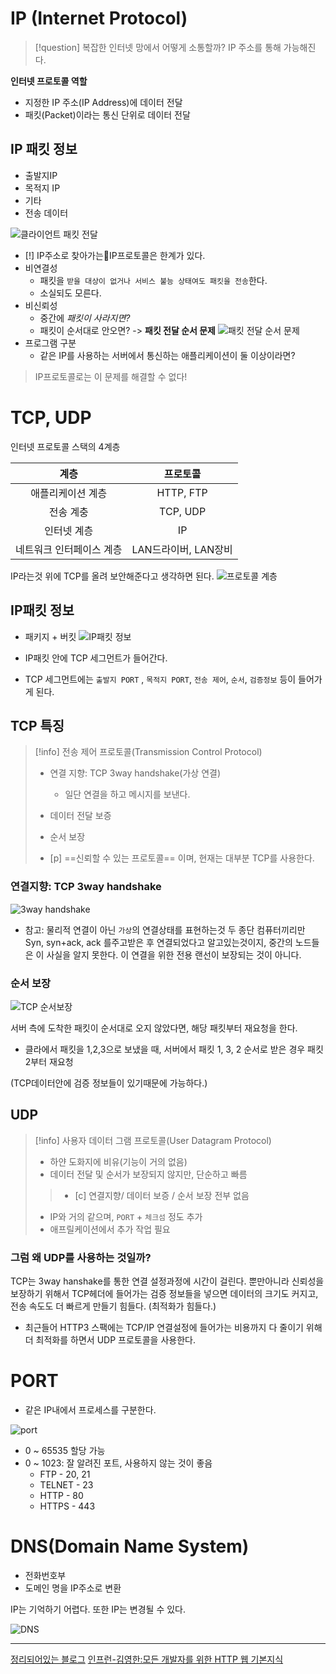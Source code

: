 # IP (Internet Protocol)

> [!question] 복잡한 인터넷 망에서 어떻게 소통할까?
> IP 주소를 통해 가능해진다.

**인터넷 프로토콜 역할**
- 지정한 IP 주소(IP Address)에 데이터 전달
- 패킷(Packet)이라는 통신 단위로 데이터 전달

## IP 패킷 정보

- 출발지IP
- 목적지 IP
- 기타
- 전송 데이터

![클라이언트 패킷 전달](https://velog.velcdn.com/images/tngh4037/post/0e469b13-f2b5-4e14-a61b-d6d2f402f725/image.png)

- [!] IP주소로 찾아가는IP프로토콜은 한계가 있다.
- 비연결성
	- 패킷을 `받을 대상이 없거나 서비스 불능 상태여도 패킷을 전송`한다.
	- 소실되도 모른다.
- 비신뢰성
	- 중간에 *패킷이 사라지면?*
	- 패킷이 순서대로 안오면? -> **패킷 전달 순서 문제**
		![패킷 전달 순서 문제](https://velog.velcdn.com/images/tngh4037/post/092e55c0-8c67-4134-b2fb-0a96a40bdd9e/image.png)
- 프로그램 구분
	- 같은 IP를 사용하는 서버에서 통신하는 애플리케이션이 둘 이상이라면?


> IP프로토콜로는 이 문제를 해결할 수 없다!

# TCP, UDP

인터넷 프로토콜 스택의 4계층

|           계층           |       프로토콜       |
|:------------------------:|:--------------------:|
|    애플리케이션 계층     |      HTTP, FTP       |
|        전송 계충         |       TCP, UDP       |
|       인터넷 계층        |          IP          |
| 네트워크 인터페이스 계층 | LAN드라이버, LAN장비 |

IP라는것 위에 TCP를 올려 보안해준다고 생각하면 된다.
![프로토콜 계층](https://kkminseok.github.io/assets/img/sample//HTTP/kyh/C1/protocol.JPG)

## IP패킷 정보

- 패키지 + 버킷
![IP패킷 정보](https://velog.velcdn.com/images/tngh4037/post/9a15fbd3-755b-4700-8605-c27dfcbf7568/image.png)

- IP패킷 안에 TCP 세그먼트가 들어간다.
- TCP 세그먼트에는 `출발지 PORT` , `목적지 PORT`, `전송 제어`, `순서`, `검증정보` 등이 들어가게 된다.

## TCP 특징

> [!info] 전송 제어 프로토콜(Transmission Control Protocol)
> - 연결 지향: TCP 3way handshake(가상 연결)
> 	- 일단 연결을 하고 메시지를 보낸다.
> - 데이터 전달 보증
> - 순서 보장
>
>- [p] ==신뢰할 수 있는 프로토콜== 이며, 현재는 대부분 TCP를 사용한다.

### 연결지향: TCP 3way handshake

![3way handshake](https://velog.velcdn.com/images/tngh4037/post/a15c3956-e393-4228-9b5e-cc5113cfcb64/image.png)

- 참고: 물리적 연결이 아닌 `가상`의 연결상태를 표현하는것
	두 종단 컴퓨터끼리만 Syn, syn+ack, ack 를주고받은 후 연결되었다고 알고있는것이지, 중간의 노드들은 이 사실을 알지 못한다. 이 연결을 위한 전용 랜선이 보장되는 것이 아니다.

### 순서 보장

![TCP 순서보장](https://velog.velcdn.com/images/tngh4037/post/9be1ee6c-ef5b-46a3-9c68-07159e6be22c/image.png)

서버 측에 도착한 패킷이 순서대로 오지 않았다면, 해당 패킷부터 재요청을 한다.
- 클라에서 패킷을 1,2,3으로 보냈을 때, 서버에서 패킷 1, 3, 2 순서로 받은 경우 패킷 2부터 재요청

(TCP데이터안에 검증 정보들이 있기때문에 가능하다.)

## UDP

> [!info] 사용자 데이터 그램 프로토콜(User Datagram Protocol)
> - 하얀 도화지에 비유(기능이 거의 없음)
> - 데이터 전달 및 순서가 보장되지 않지만, 단순하고 빠름
> 
>>- [c] 연결지향/ 데이터 보증 / 순서 보장 전부 없음
> - IP와 거의 같으며, `PORT` + `체크섬` 정도 추가
> - 애프릴케이션에서 추가 작업 필요

### 그럼 왜 UDP를 사용하는 것일까?

TCP는 3way hanshake를 통한 연결 설정과정에 시간이 걸린다.
뿐만아니라 신뢰성을 보장하기 위해서 TCP헤더에 들어가는 검증 정보들을 넣으면 데이터의 크기도 커지고, 전송 속도도 더 빠르게 만들기 힘들다. (최적화가 힘들다.)

- 최근들어 HTTP3 스팩에는 TCP/IP 연결설정에 들어가는 비용까지 다 줄이기 위해 더 최적화를 하면서 UDP 프로토콜을 사용한다.

# PORT

- 같은 IP내에서 프로세스를 구분한다.

![port](https://velog.velcdn.com/images/tngh4037/post/887dcd7f-a220-4e40-a2b5-9aea40b34bcb/image.png)

- 0 ~ 65535 할당 가능
- 0 ~ 1023: 잘 알려진 포트, 사용하지 않는 것이 좋음
    - FTP - 20, 21
    - TELNET - 23
    - HTTP - 80
    - HTTPS - 443

# DNS(Domain Name System)

- 전화번호부
- 도메인 명을 IP주소로 변환

IP는 기억하기 어렵다. 또한 IP는 변경될 수 있다.

![DNS](https://velog.velcdn.com/images/tngh4037/post/ad859cc1-fb69-48d2-874f-72067c1f1cff/image.png)


---
[정리되어있는 블로그](https://velog.io/@tngh4037/%EA%B9%80%EC%98%81%ED%95%9C-%EB%AA%A8%EB%93%A0-%EA%B0%9C%EB%B0%9C%EC%9E%90%EB%A5%BC-%EC%9C%84%ED%95%9C-HTTP-%EC%9B%B9-%EA%B8%B0%EB%B3%B8-%EC%A7%80%EC%8B%9D-1-%EC%9D%B8%ED%84%B0%EB%84%B7-%EB%84%A4%ED%8A%B8%EC%9B%8C%ED%81%AC)
[인프런-김영한:모든 개발자를 위한 HTTP 웹 기본지식](https://www.inflearn.com/course/http-%EC%9B%B9-%EB%84%A4%ED%8A%B8%EC%9B%8C%ED%81%AC)















